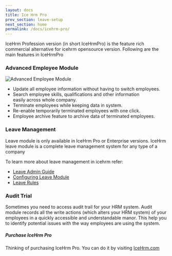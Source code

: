 ```yaml
---
layout: docs
title: Ice Hrm Pro
prev_section: leave-setup
next_section: home
permalink: /docs/icehrm-pro/
---
```


IceHrm Profession version (in short IceHrmPro) is the feature rich commercial alternative for icehrm
opensource version. Following are the main features in IceHrmPro

### Advanced Employee Module

![Advanced Employee Module](https://icehrm.s3.amazonaws.com/images/blog-images/advanced-employee-module.png)

- Update all employee information without having to switch employees.
- Search employee skills, qualifications and other information<br/>easily across whole company.
- Terminate employees while keeping data in system.
- Re-enable temporarily terminated employees with one click.
- Employee archive feature to archive data of terminated employees.
    
### Leave Management

Leave module is only available in IceHrm Pro or Enterprise versions. IceHrm leave module is a complete leave management system for any type of a company

To learn more about leave management in icehrm refer:
- [Leave Admin Guide](/docs/leave-admin)
- [Configuring Leave Module](/docs/leave-setup)
- [Leave Rules](/docs/leave-rules)

### Audit Trial

Sometimes you need to access audit trail for your HRM system. Audit module records all the write actions (which alters your HRM system) 
of your employees in a quickly accessible and understandable manor. This help you to identify potential issues with the way employees
are using the system.


<div class="note info">
  <h5>Purchase IceHrm Pro</h5>
  <p>
  Thinking of purchasing IceHrm Pro. You can do it by visiting <a href="http://icehrm.com/modules.php">IceHrm.com</a>
  </p>
</div>



